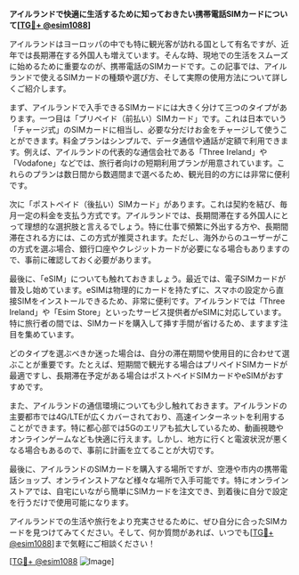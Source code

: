 **アイルランドで快適に生活するために知っておきたい携帯電話SIMカードについて[[TG💪+ @esim1088](https://t.me/s/esim1088)]**

アイルランドはヨーロッパの中でも特に観光客が訪れる国として有名ですが、近年では長期滞在する外国人も増えています。そんな時、現地での生活をスムーズに始めるために重要なのが、携帯電話のSIMカードです。この記事では、アイルランドで使えるSIMカードの種類や選び方、そして実際の使用方法について詳しくご紹介します。

まず、アイルランドで入手できるSIMカードには大きく分けて三つのタイプがあります。一つ目は「プリペイド（前払い）SIMカード」です。これは日本でいう「チャージ式」のSIMカードに相当し、必要な分だけお金をチャージして使うことができます。料金プランはシンプルで、データ通信や通話が定額で利用できます。例えば、アイルランドの代表的な通信会社である「Three Ireland」や「Vodafone」などでは、旅行者向けの短期利用プランが用意されています。これらのプランは数日間から数週間まで選べるため、観光目的の方には非常に便利です。

次に「ポストペイド（後払い）SIMカード」があります。これは契約を結び、毎月一定の料金を支払う方式です。アイルランドでは、長期間滞在する外国人にとって理想的な選択肢と言えるでしょう。特に仕事で頻繁に外出する方や、長期間滞在される方には、この方式が推奨されます。ただし、海外からのユーザーがこの方式を選ぶ場合、銀行口座やクレジットカードが必要になる場合もありますので、事前に確認しておく必要があります。

最後に、「eSIM」についても触れておきましょう。最近では、電子SIMカードが普及し始めています。eSIMは物理的にカードを持たずに、スマホの設定から直接SIMをインストールできるため、非常に便利です。アイルランドでは「Three Ireland」や「Esim Store」といったサービス提供者がeSIMに対応しています。特に旅行者の間では、SIMカードを購入して挿す手間が省けるため、ますます注目を集めています。

どのタイプを選ぶべきか迷った場合は、自分の滞在期間や使用目的に合わせて選ぶことが重要です。たとえば、短期間で観光する場合はプリペイドSIMカードが最適ですし、長期滞在予定がある場合はポストペイドSIMカードやeSIMがおすすめです。

また、アイルランドの通信環境についても少し触れておきます。アイルランドの主要都市では4G/LTEが広くカバーされており、高速インターネットを利用することができます。特に都心部では5Gのエリアも拡大しているため、動画視聴やオンラインゲームなども快適に行えます。しかし、地方に行くと電波状況が悪くなる場合もあるので、事前に計画を立てることが大切です。

最後に、アイルランドのSIMカードを購入する場所ですが、空港や市内の携帯電話ショップ、オンラインストアなど様々な場所で入手可能です。特にオンラインストアでは、自宅にいながら簡単にSIMカードを注文でき、到着後に自分で設定を行うだけで使用可能になります。

アイルランドでの生活や旅行をより充実させるために、ぜひ自分に合ったSIMカードを見つけてみてください。そして、何か質問があれば、いつでも[[TG💪+ @esim1088](https://t.me/s/esim1088)]まで気軽にご相談ください！

[[TG💪+ @esim1088](https://t.me/s/esim1088) ![Image](https://i.postimg.cc/Y0z9fWf4/image.png)]